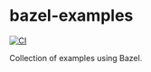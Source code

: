 # bazel-examples

[![CI](https://github.com/blaizard/bazel-examples/actions/workflows/ci.yml/badge.svg)](https://github.com/blaizard/bazel-examples/actions/workflows/ci.yml)

Collection of examples using Bazel.
